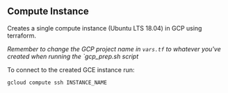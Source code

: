 ## Compute Instance

Creates a single compute instance (Ubuntu LTS 18.04) in GCP using terraform.

_Remember to change the GCP project name in `vars.tf` to whatever you've created when running the `gcp_prep.sh script_

To connect to the created GCE instance run:
```
gcloud compute ssh INSTANCE_NAME
```